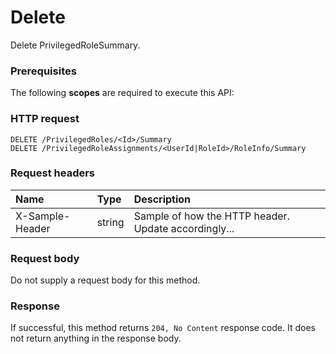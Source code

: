 # Delete

Delete PrivilegedRoleSummary.
### Prerequisites
The following **scopes** are required to execute this API: 
### HTTP request
<!-- { "blockType": "ignored" } -->
```http
DELETE /PrivilegedRoles/<Id>/Summary
DELETE /PrivilegedRoleAssignments/<UserId|RoleId>/RoleInfo/Summary

```
### Request headers
| Name       | Type | Description|
|:---------------|:--------|:----------|
| X-Sample-Header  | string  | Sample of how the HTTP header. Update accordingly...|

### Request body
Do not supply a request body for this method.


### Response
If successful, this method returns `204, No Content` response code. It does not return anything in the response body.


<!-- uuid: f9328827-a0e6-49b3-9444-531bbfba1476
2015-10-15 04:07:53 UTC -->
<!-- {
  "type": "#page.annotation",
  "description": "Delete",
  "keywords": "",
  "section": "documentation",
  "tocPath": ""
}-->